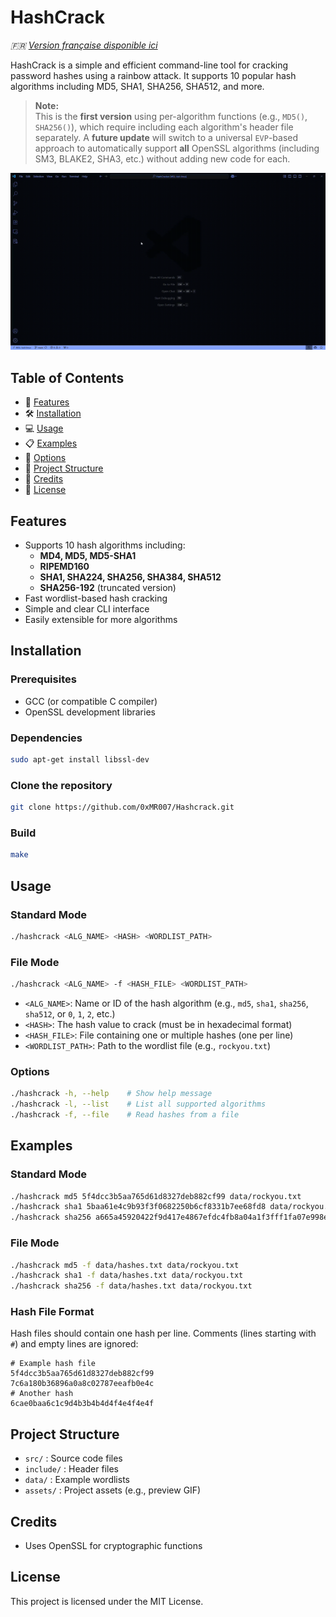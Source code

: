 # HashCrack

_🇫🇷 [Version française disponible ici](README_FR.md)_

HashCrack is a simple and efficient command-line tool for cracking password hashes using a rainbow attack. It supports 10 popular hash algorithms including MD5, SHA1, SHA256, SHA512, and more.

> **Note:**  
> This is the **first version** using per-algorithm functions (e.g., `MD5()`, `SHA256()`), which require including each algorithm's header file separately.
> A **future update** will switch to a universal `EVP`-based approach to automatically support **all** OpenSSL algorithms (including SM3, BLAKE2, SHA3, etc.) without adding new code for each.

<div align="center">
  <img src="assets/Preview.gif" alt="Preview">
</div>

## Table of Contents

- 🚀 [Features](#features)
- 🛠️ [Installation](#installation)
- 💻 [Usage](#usage)
- 📋 [Examples](#examples)
- 🔎 [Options](#options)
- 📁 [Project Structure](#project-structure)
- 🙏 [Credits](#credits)
- 📄 [License](#license)

## Features

- Supports 10 hash algorithms including:
  - **MD4, MD5, MD5-SHA1**
  - **RIPEMD160**
  - **SHA1, SHA224, SHA256, SHA384, SHA512**
  - **SHA256-192** (truncated version)
- Fast wordlist-based hash cracking
- Simple and clear CLI interface
- Easily extensible for more algorithms

## Installation

### Prerequisites

- GCC (or compatible C compiler)
- OpenSSL development libraries

### Dependencies

```sh
sudo apt-get install libssl-dev
```

### Clone the repository

```sh
git clone https://github.com/0xMR007/Hashcrack.git
```

### Build

```sh
make
```

## Usage

### Standard Mode

```sh
./hashcrack <ALG_NAME> <HASH> <WORDLIST_PATH>
```

### File Mode

```sh
./hashcrack <ALG_NAME> -f <HASH_FILE> <WORDLIST_PATH>
```

- `<ALG_NAME>`: Name or ID of the hash algorithm (e.g., `md5`, `sha1`, `sha256`, `sha512`, or `0`, `1`, `2`, etc.)
- `<HASH>`: The hash value to crack (must be in hexadecimal format)
- `<HASH_FILE>`: File containing one or multiple hashes (one per line)
- `<WORDLIST_PATH>`: Path to the wordlist file (e.g., `rockyou.txt`)

### Options

```sh
./hashcrack -h, --help    # Show help message
./hashcrack -l, --list    # List all supported algorithms
./hashcrack -f, --file    # Read hashes from a file
```

## Examples

### Standard Mode

```sh
./hashcrack md5 5f4dcc3b5aa765d61d8327deb882cf99 data/rockyou.txt
./hashcrack sha1 5baa61e4c9b93f3f0682250b6cf8331b7ee68fd8 data/rockyou.txt
./hashcrack sha256 a665a45920422f9d417e4867efdc4fb8a04a1f3fff1fa07e998e86f7f7a27ae3 data/rockyou.txt
```

### File Mode

```sh
./hashcrack md5 -f data/hashes.txt data/rockyou.txt
./hashcrack sha1 -f data/hashes.txt data/rockyou.txt
./hashcrack sha256 -f data/hashes.txt data/rockyou.txt
```

### Hash File Format

Hash files should contain one hash per line. Comments (lines starting with `#`) and empty lines are ignored:

```
# Example hash file
5f4dcc3b5aa765d61d8327deb882cf99
7c6a180b36896a0a8c02787eeafb0e4c
# Another hash
6cae0baa6c1c9d4b3b4b4d4f4e4f4e4f
```

## Project Structure

- `src/` : Source code files
- `include/` : Header files
- `data/` : Example wordlists
- `assets/` : Project assets (e.g., preview GIF)

## Credits

- Uses OpenSSL for cryptographic functions

## License

This project is licensed under the MIT License.
